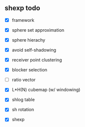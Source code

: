 ## shexp todo

- [x] framework
- [x] sphere set approximation
- [x] sphere hierachy
- [x] avoid self-shadowing
- [x] receiver point clustering
- [x] blocker selection
- [ ] ratio vector
- [X] L*H(N) cubemap (w/ windowing)
- [x] shlog table
- [x] sh rotation
- [x] shexp

